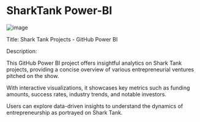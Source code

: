 # SharkTank Power-BI

![image](https://github.com/Devikalahari03/Power-Bi-/assets/157952673/cda4407c-867d-4a2a-87ec-ff786048325d)

Title: Shark Tank Projects - GitHub Power BI

Description:

This GitHub Power BI project offers insightful analytics on Shark Tank projects, providing a concise overview of various entrepreneurial ventures pitched on the show. 

With interactive visualizations, it showcases key metrics such as funding amounts, success rates, industry trends, and notable investors.

Users can explore data-driven insights to understand the dynamics of entrepreneurship as portrayed on Shark Tank.
